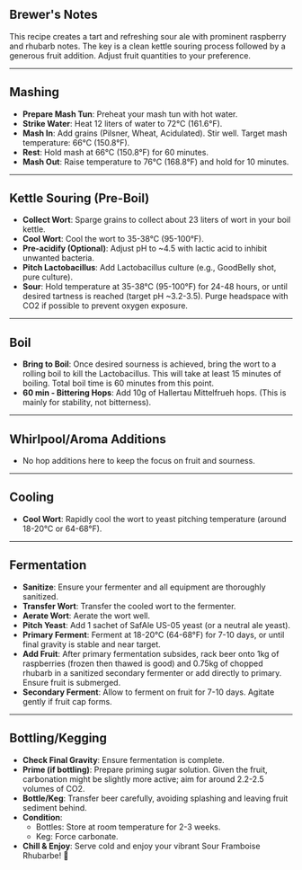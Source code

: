## Brewer's Notes

This recipe creates a tart and refreshing sour ale with prominent raspberry and rhubarb notes. The key is a clean kettle souring process followed by a generous fruit addition. Adjust fruit quantities to your preference.

---

## Mashing

*   **Prepare Mash Tun**: Preheat your mash tun with hot water.
*   **Strike Water**: Heat 12 liters of water to 72°C (161.6°F).
*   **Mash In**: Add grains (Pilsner, Wheat, Acidulated). Stir well. Target mash temperature: 66°C (150.8°F).
*   **Rest**: Hold mash at 66°C (150.8°F) for 60 minutes.
*   **Mash Out**: Raise temperature to 76°C (168.8°F) and hold for 10 minutes.

---

## Kettle Souring (Pre-Boil)

*   **Collect Wort**: Sparge grains to collect about 23 liters of wort in your boil kettle.
*   **Cool Wort**: Cool the wort to 35-38°C (95-100°F).
*   **Pre-acidify (Optional)**: Adjust pH to ~4.5 with lactic acid to inhibit unwanted bacteria.
*   **Pitch Lactobacillus**: Add Lactobacillus culture (e.g., GoodBelly shot, pure culture).
*   **Sour**: Hold temperature at 35-38°C (95-100°F) for 24-48 hours, or until desired tartness is reached (target pH ~3.2-3.5). Purge headspace with CO2 if possible to prevent oxygen exposure.

---

## Boil

*   **Bring to Boil**: Once desired sourness is achieved, bring the wort to a rolling boil to kill the Lactobacillus. This will take at least 15 minutes of boiling. Total boil time is 60 minutes from this point.
*   **60 min - Bittering Hops**: Add 10g of Hallertau Mittelfrueh hops. (This is mainly for stability, not bitterness).

---

## Whirlpool/Aroma Additions

*   No hop additions here to keep the focus on fruit and sourness.

---

## Cooling

*   **Cool Wort**: Rapidly cool the wort to yeast pitching temperature (around 18-20°C or 64-68°F).

---

## Fermentation

*   **Sanitize**: Ensure your fermenter and all equipment are thoroughly sanitized.
*   **Transfer Wort**: Transfer the cooled wort to the fermenter.
*   **Aerate Wort**: Aerate the wort well.
*   **Pitch Yeast**: Add 1 sachet of SafAle US-05 yeast (or a neutral ale yeast).
*   **Primary Ferment**: Ferment at 18-20°C (64-68°F) for 7-10 days, or until final gravity is stable and near target.
*   **Add Fruit**: After primary fermentation subsides, rack beer onto 1kg of raspberries (frozen then thawed is good) and 0.75kg of chopped rhubarb in a sanitized secondary fermenter or add directly to primary. Ensure fruit is submerged.
*   **Secondary Ferment**: Allow to ferment on fruit for 7-10 days. Agitate gently if fruit cap forms.

---

## Bottling/Kegging

*   **Check Final Gravity**: Ensure fermentation is complete.
*   **Prime (if bottling)**: Prepare priming sugar solution. Given the fruit, carbonation might be slightly more active; aim for around 2.2-2.5 volumes of CO2.
*   **Bottle/Keg**: Transfer beer carefully, avoiding splashing and leaving fruit sediment behind.
*   **Condition**:
    *   Bottles: Store at room temperature for 2-3 weeks.
    *   Keg: Force carbonate.
*   **Chill & Enjoy**: Serve cold and enjoy your vibrant Sour Framboise Rhubarbe! 🍹
